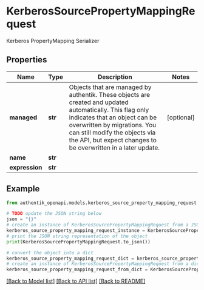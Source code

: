 # KerberosSourcePropertyMappingRequest

Kerberos PropertyMapping Serializer

## Properties

Name | Type | Description | Notes
------------ | ------------- | ------------- | -------------
**managed** | **str** | Objects that are managed by authentik. These objects are created and updated automatically. This flag only indicates that an object can be overwritten by migrations. You can still modify the objects via the API, but expect changes to be overwritten in a later update. | [optional] 
**name** | **str** |  | 
**expression** | **str** |  | 

## Example

```python
from authentik_openapi.models.kerberos_source_property_mapping_request import KerberosSourcePropertyMappingRequest

# TODO update the JSON string below
json = "{}"
# create an instance of KerberosSourcePropertyMappingRequest from a JSON string
kerberos_source_property_mapping_request_instance = KerberosSourcePropertyMappingRequest.from_json(json)
# print the JSON string representation of the object
print(KerberosSourcePropertyMappingRequest.to_json())

# convert the object into a dict
kerberos_source_property_mapping_request_dict = kerberos_source_property_mapping_request_instance.to_dict()
# create an instance of KerberosSourcePropertyMappingRequest from a dict
kerberos_source_property_mapping_request_from_dict = KerberosSourcePropertyMappingRequest.from_dict(kerberos_source_property_mapping_request_dict)
```
[[Back to Model list]](../README.md#documentation-for-models) [[Back to API list]](../README.md#documentation-for-api-endpoints) [[Back to README]](../README.md)


